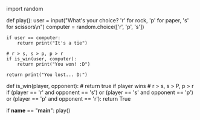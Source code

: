 import random

def play():
    user = input("What's your choice? 'r' for rock, 'p' for paper, 's' for scissors\n")
    computer = random.choice(['r', 'p', 's'])

    if user == computer:
        return print("It's a tie")

    # r > s, s > p, p > r
    if is_win(user, computer):
        return print("You won! :D")

    return print("You lost... D:")


def is_win(player, opponent):
    # return true if player wins
    # r > s, s > P, p > r
    if (player == 'r' and opponent == 's') or (player == 's' and opponent == 'p') \
            or (player == 'p' and opponent == 'r'):
        return True

if __name__ == "__main__":
    play()
